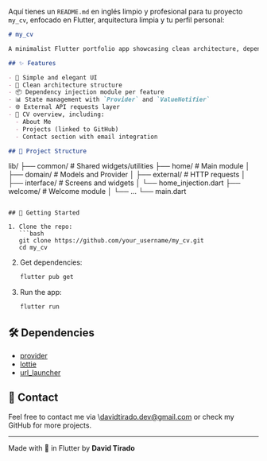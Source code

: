 Aquí tienes un `README.md` en inglés limpio y profesional para tu proyecto `my_cv`, enfocado en Flutter, arquitectura limpia y tu perfil personal:

```markdown
# my_cv

A minimalist Flutter portfolio app showcasing clean architecture, dependency injection, and state management using `Provider`.

## ✨ Features

- 📱 Simple and elegant UI
- 🧱 Clean architecture structure
- 📦 Dependency injection module per feature
- 📊 State management with `Provider` and `ValueNotifier`
- 🌐 External API requests layer
- 📄 CV overview, including:
  - About Me
  - Projects (linked to GitHub)
  - Contact section with email integration

## 📁 Project Structure

```

lib/
├── common/               # Shared widgets/utilities
├── home/                 # Main module
│   ├── domain/           # Models and Provider
│   ├── external/         # HTTP requests
│   ├── interface/        # Screens and widgets
│   └── home\_injection.dart
├── welcome/              # Welcome module
│   └── ...
└── main.dart

````

## 🚀 Getting Started

1. Clone the repo:
   ```bash
   git clone https://github.com/your_username/my_cv.git
   cd my_cv
````

2. Get dependencies:

   ```bash
   flutter pub get
   ```

3. Run the app:

   ```bash
   flutter run
   ```

## 🛠️ Dependencies

* [provider](https://pub.dev/packages/provider)
* [lottie](https://pub.dev/packages/lottie)
* [url\_launcher](https://pub.dev/packages/url_launcher)

## 📌 Contact

Feel free to contact me via \davidtirado.dev@gmail.com or check my GitHub for more projects.

---

Made with 💙 in Flutter by **David Tirado**